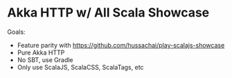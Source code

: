 # Akka HTTP w/ All Scala Showcase

Goals:

* Feature parity with https://github.com/hussachai/play-scalajs-showcase
* Pure Akka HTTP
* No SBT, use Gradle
* Only use ScalaJS, ScalaCSS, ScalaTags, etc